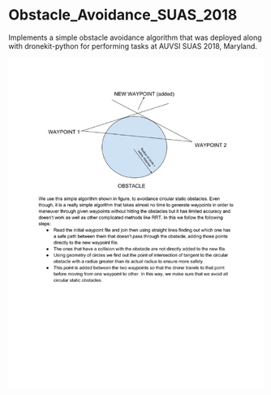 # Obstacle_Avoidance_SUAS_2018
Implements a simple obstacle avoidance algorithm that was deployed along with dronekit-python for performing tasks at AUVSI SUAS 2018, Maryland.

<p align="center">
  <img src="./obstacle_avoidance.jpg"/>
</p>
